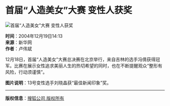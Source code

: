 # 首届“人造美女”大赛 变性人获奖

![首届“人造美女”大赛 变性人获奖](https://photo.sohu.com/20041219/Img223548898.jpg)

**时间**：2004年12月19日14:13  
**来源**：新华网  
**作者**：卢伟斌  

12月18日，首届“人造美女”大赛总决赛在北京举行，来自吉林的选手冯倩获得冠军。比赛在展示女性追求美丽人生的热切希望的同时，也在不断提醒观众“整形有风险，行动须谨慎”。 

**图片说明**：13号变性选手刘晓晶获“最佳新闻印象”奖。

---

**版权信息**：[搜狐公司 版权所有](https://www.sohu.com/about/copyright.html)